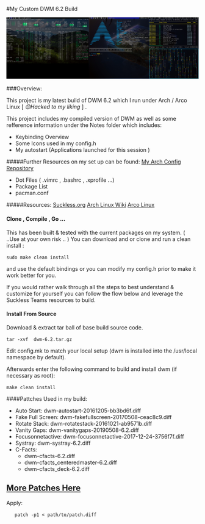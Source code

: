 #My Custom DWM 6.2 Build

![](./DWM_Desktop.png) 

###Overview:

This project is my latest build of DWM 6.2  which I run under Arch / Arco Linux  [ *😊️Hacked to my liking* ]   . 

This project  includes my compiled version of DWM as well as some refference information under the Notes folder which includes:

- Keybinding Overview
- Some Icons used in my config.h
- My autostart (Applications launched for this session )

#####Further Resources on my set up can be found:
[My Arch Config Repository](https://github.com/ByteAbyss/ArchConfig) 
-  Dot Files ( .vimrc , .bashrc , .xprofile ...)
- Package List
- pacman.conf

 
#####Resources:
[Suckless.org](https://dwm.suckless.org) 
[Arch Linux Wiki](https://wiki.archlinux.org) 
[Arco Linux ](https://arcolinux.com) 

#### Clone , Compile , Go ...

This has been built & tested with the current packages on my system. ( ..Use at your own risk .. ) You can download and or clone and run a clean install : 

	sudo make clean install
	
and use the default bindings or you can modify my config.h prior to make it work better for you. 


If  you would rather walk through all the steps to best understand & customize for yourself  you can follow the flow below    and leverage the Suckless Teams resources to build.

#### Install From Source 

Download & extract tar ball of base build source code. 

```
tar -xvf  dwm-6.2.tar.gz
```

Edit config.mk to match your local setup (dwm is installed into
the /usr/local namespace by default).

Afterwards enter the following command to build and install dwm (if  necessary as root):

    make clean install
    
   
####Pattches Used in my build:

-  Auto Start: dwm-autostart-20161205-bb3bd6f.diff
-  Fake Full Screen: dwm-fakefullscreen-20170508-ceac8c9.diff
-  Rotate Stack: dwm-rotatestack-20161021-ab9571b.diff
-  Vanity Gaps: dwm-vanitygaps-20190508-6.2.diff
-  Focusonnetactive: dwm-focusonnetactive-2017-12-24-3756f7f.diff
-  Systray: dwm-systray-6.2.diff
-  C-Facts: 
	- 	dwm-cfacts-6.2.diff
	- 	dwm-cfacts_centeredmaster-6.2.diff
	- 	dwm-cfacts_deck-6.2.diff
 
 [More Patches Here](https://dwm.suckless.org/patches/) 
 -- 
   
   Apply: 

	   patch -p1 < path/to/patch.diff
   
   